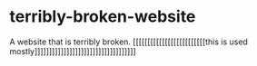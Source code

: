 # terribly-broken-website
A website that is terribly broken. [[[[[[[[[[[[[[[[[[[[[[[[[this is used mostly]]]]]]]]]]]]]]]]]]]]]]]]]]]]]]]]]]]
